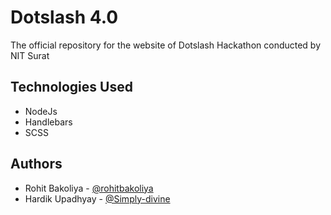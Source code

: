 # Dotslash 4.0

The official repository for the website of Dotslash Hackathon conducted by NIT Surat

## Technologies Used

- NodeJs
- Handlebars
- SCSS

## Authors

- Rohit Bakoliya - [@rohitbakoliya](https://github.com/rohitbakoliya)
- Hardik Upadhyay - [@Simply-divine](https://github.com/Simply-divine)

